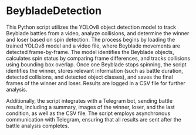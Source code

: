 # BeybladeDetection
This Python script utilizes the YOLOv8 object detection model to track Beyblade battles from a video, analyze collisions, and determine the winner and loser based on spin detection. The process begins by loading the trained YOLOv8 model and a video file, where Beyblade movements are detected frame-by-frame. The model identifies the Beyblade objects, calculates spin status by comparing frame differences, and tracks collisions using bounding box overlap. Once one Beyblade stops spinning, the script identifies the winner, stores relevant information (such as battle duration, detected collisions, and detected object classes), and saves the final frames of the winner and loser. Results are logged in a CSV file for further analysis.

Additionally, the script integrates with a Telegram bot, sending battle results, including a summary, images of the winner, loser, and the last condition, as well as the CSV file. The script employs asynchronous communication with Telegram, ensuring that all results are sent after the battle analysis completes.
